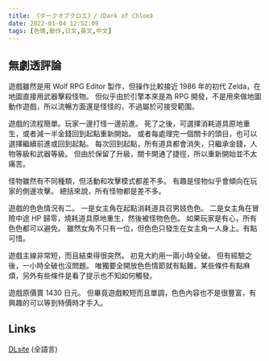 ```yaml
---
title: 《ダークオブクロエ》/《Dark of Chloe》
date: 2022-01-04 12:52:09
tags: [色情,動作,日文,英文,中文]
---
```

## 無劇透評論

遊戲雖然是用 Wolf RPG Editor 製作，但操作比較接近 1986 年的初代 Zelda，在地圖直接用武器擊殺怪物。
但似乎由於引擎本來是為 RPG 開發，不是用來做地圖動作遊戲，所以流暢方面還是怪怪的，不過屬於可接受範圍。

遊戲的流程簡單。玩家一邊打怪一邊前進。
死了之後，可選擇消耗道具原地重生，或者減一半金錢回到起點重新開始。
或者每處理完一個關卡的頭目，也可以選擇繼續前進或回到起點。
每次回到起點，所有道具都會消失，只繼承金錢，人物等級和武器等級。
但由於保留了升級，關卡開通了捷徑，所以重新開始並不太痛苦。

怪物雖然有不同種類，但活動和攻擊模式都差不多。
有趣是怪物似乎會傾向在玩家的側邊攻擊。
總括來說，所有怪物都是差不多。

遊戲的色色情況有二。
一是女主角在起點消耗道具召男妓色色。
二是女主角在冒險中途 HP 歸零，燒耗道具原地重生，然後被怪物色色。
如果玩家是有心，所有色色都可以避免。
雖然女角不只有一位，但色色只發生在女主角一人身上。有點可惜。

遊戲主線非常短，而且結束得很突然。
初見大約用一兩小時全破。
但有經驗之後，一小時全破也沒問題。
唯獨要全開放色色情節就有點難。某些條件有點麻煩，另外有些條件是看了提示也不知如何觸發。

遊戲原價賣 1430 日元。
但畢竟遊戲較短而且單調，色色內容也不是很豐富，有興趣的可以等到特價時才手入。

## Links

[DLsite](https://www.dlsite.com/maniax/work/=/product_id/RJ343083.html) (全語言)
